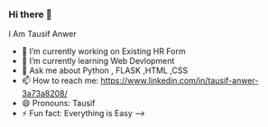 ### Hi there 👋
I Am Tausif Anwer

- 🔭 I’m currently working on Existing HR Form
- 🌱 I’m currently learning Web Devlopment
- 💬 Ask me about  Python , FLASK ,HTML ,CSS
- 📫 How to reach me: https://www.linkedin.com/in/tausif-anwer-3a73a8208/
- 😄 Pronouns: Tausif 
- ⚡ Fun fact: Everything is Easy 
-->
